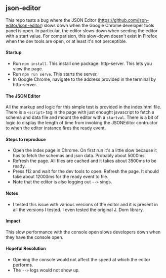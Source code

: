 ## json-editor

This repo tests a bug where the JSON Editor (https://github.com/json-editor/json-editor) slows down when the Google Chrome developer tools panel is open. In particular, the editor slows down when seeding the editor with a start value.  For comparision, this slow-down doesn't exist in Firefox when the dev tools are open, or at least it's not perceptible.

#### Startup

* Run `npm install`.  This install one package: http-server.  This lets you view the page.
* Run `npm run serve`. This starts the server.
* In Google Chrome, navigate to the address provided in the terminal by http-server.

#### The JSON Editor
All the markup and logic for this simple test is provided in the index.html file. There is a `<script>` tag in the page with just enought javascript to fetch a schema and data file and mount the editor with a `startval`.  There is a bit of logic to display the length of time from invoking the JSONEditor contructor to when the editor instance fires the ready event.

#### Steps to reproduce
* Open the index page in Chrome.  On first run it's a little slow because it has to fetch the schemas and json data.  Probably about 5000ms
* Refresh the page. All files are cached and it takes about 3500ms to be ready.
* Press f12 and wait for the dev tools to open.  Refresh the page. It should take about 12000ms for the ready event to file.
* Note that the editor is also logging out `-->` sings.

#### Notes
* I tested this issue with various versions of the editor and it is present in all the versions I tested. I even tested the original J. Dorn library.

#### Impact
This slow performance with the console open slows developers down when they have the console open.

#### Hopeful Resolution
* Opening the console would not affect the speed at which the editor performs.
* The `-->` logs would not show up.


